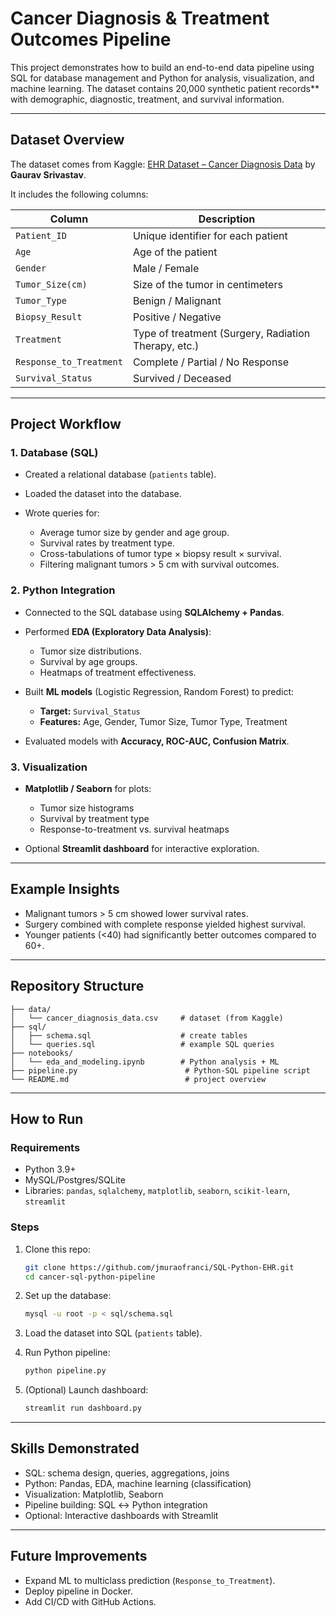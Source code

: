 # Cancer Diagnosis & Treatment Outcomes Pipeline

This project demonstrates how to build an end-to-end data pipeline using SQL for database management and Python for analysis, visualization, and machine learning. The dataset contains 20,000 synthetic patient records** with demographic, diagnostic, treatment, and survival information.

---

## Dataset Overview

The dataset comes from Kaggle:
[EHR Dataset – Cancer Diagnosis Data](https://www.kaggle.com/datasets/gauravsrivastav2507/ehr-dataset?resource=download) by **Gaurav Srivastav**.

It includes the following columns:

| Column                  | Description                                          |
| ----------------------- | ---------------------------------------------------- |
| `Patient_ID`            | Unique identifier for each patient                   |
| `Age`                   | Age of the patient                                   |
| `Gender`                | Male / Female                                        |
| `Tumor_Size(cm)`        | Size of the tumor in centimeters                     |
| `Tumor_Type`            | Benign / Malignant                                   |
| `Biopsy_Result`         | Positive / Negative                                  |
| `Treatment`             | Type of treatment (Surgery, Radiation Therapy, etc.) |
| `Response_to_Treatment` | Complete / Partial / No Response                     |
| `Survival_Status`       | Survived / Deceased                                  |

---

## Project Workflow

### **1. Database (SQL)**

* Created a relational database (`patients` table).
* Loaded the dataset into the database.
* Wrote queries for:

  * Average tumor size by gender and age group.
  * Survival rates by treatment type.
  * Cross-tabulations of tumor type × biopsy result × survival.
  * Filtering malignant tumors > 5 cm with survival outcomes.

### **2. Python Integration**

* Connected to the SQL database using **SQLAlchemy + Pandas**.
* Performed **EDA (Exploratory Data Analysis)**:

  * Tumor size distributions.
  * Survival by age groups.
  * Heatmaps of treatment effectiveness.
* Built **ML models** (Logistic Regression, Random Forest) to predict:

  * **Target:** `Survival_Status`
  * **Features:** Age, Gender, Tumor Size, Tumor Type, Treatment
* Evaluated models with **Accuracy, ROC-AUC, Confusion Matrix**.

### **3. Visualization**

* **Matplotlib / Seaborn** for plots:

  * Tumor size histograms
  * Survival by treatment type
  * Response-to-treatment vs. survival heatmaps
* Optional **Streamlit dashboard** for interactive exploration.

---

## Example Insights

* Malignant tumors > 5 cm showed lower survival rates.
* Surgery combined with complete response yielded highest survival.
* Younger patients (<40) had significantly better outcomes compared to 60+.

---

## Repository Structure

```
├── data/
│   └── cancer_diagnosis_data.csv     # dataset (from Kaggle)
├── sql/
│   ├── schema.sql                    # create tables
│   └── queries.sql                   # example SQL queries
├── notebooks/
│   └── eda_and_modeling.ipynb        # Python analysis + ML
├── pipeline.py                        # Python-SQL pipeline script
└── README.md                          # project overview
```

---

## How to Run

### **Requirements**

* Python 3.9+
* MySQL/Postgres/SQLite
* Libraries: `pandas`, `sqlalchemy`, `matplotlib`, `seaborn`, `scikit-learn`, `streamlit`

### **Steps**

1. Clone this repo:

   ```bash
   git clone https://github.com/jmuraofranci/SQL-Python-EHR.git
   cd cancer-sql-python-pipeline
   ```
2. Set up the database:

   ```bash
   mysql -u root -p < sql/schema.sql
   ```
3. Load the dataset into SQL (`patients` table).
4. Run Python pipeline:

   ```bash
   python pipeline.py
   ```
5. (Optional) Launch dashboard:

   ```bash
   streamlit run dashboard.py
   ```

---

## Skills Demonstrated

* SQL: schema design, queries, aggregations, joins
* Python: Pandas, EDA, machine learning (classification)
* Visualization: Matplotlib, Seaborn
* Pipeline building: SQL ↔ Python integration
* Optional: Interactive dashboards with Streamlit

---

## Future Improvements

* Expand ML to multiclass prediction (`Response_to_Treatment`).
* Deploy pipeline in Docker.
* Add CI/CD with GitHub Actions.

